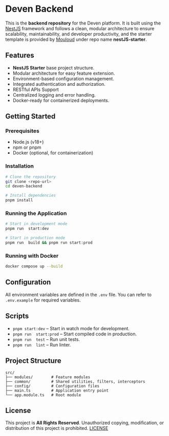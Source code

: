 
# Deven Backend

This is the **backend repository** for the Deven platform. It is built using the [NestJS](https://nestjs.com/) framework and follows a clean, modular architecture to ensure scalability, maintainability, and developer productivity, and the starter template is provided by [Mouloud]("https://github.com/mouloud240/") under repo name **nestJS-starter**.

## Features

* **NestJS Starter** base project structure.
* Modular architecture for easy feature extension.
* Environment-based configuration management.
* Integrated authentication and authorization.
* RESTful APIs Support
* Centralized logging and error handling.
* Docker-ready for containerized deployments.

## Getting Started

### Prerequisites

* Node.js (v18+)
*  npm or pnpm
* Docker (optional, for containerization)

### Installation

```bash
# Clone the repository
git clone <repo-url>
cd deven-backend

# Install dependencies
pnpm install
```

### Running the Application

```bash
# Start in development mode
pnpm run  start:dev

# Start in production mode
pnpm run  build && pnpm run start:prod
```

### Running with Docker

```bash
docker compose up --build
```

## Configuration

All environment variables are defined in the `.env` file. You can refer to `.env.example` for required variables.

## Scripts

* `pnpm start:dev` – Start in watch mode for development.
* `pnpm run  start:prod` – Start compiled code in production.
* `pnpm run  test` – Run unit tests.
* `pnpm run  lint` – Run linter.

## Project Structure

```
src/
├── modules/        # Feature modules
├── common/         # Shared utilities, filters, interceptors
├── config/         # Configuration files
├── main.ts         # Application entry point
└── app.module.ts   # Root module
```

## License

This project is **All Rights Reserved**. Unauthorized copying, modification, or distribution of this project is prohibited.
[LICENSE](./LICENSE.md)

